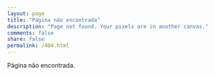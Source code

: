 ```yaml
---
layout: page
title: "Página não encontrada"
description: "Page not found. Your pixels are in another canvas."
comments: false
share: false
permalink: /404.html
---  
```


Página não encontrada.

<script type="text/javascript">
  var GOOG_FIXURL_LANG = 'en';
  var GOOG_FIXURL_SITE = '{{ site.url }}'
</script>
<script type="text/javascript"
  src="//linkhelp.clients.google.com/tbproxy/lh/wm/fixurl.js">
</script>
